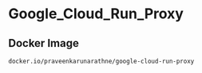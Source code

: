 # Google_Cloud_Run_Proxy

## Docker Image

```
docker.io/praveenkarunarathne/google-cloud-run-proxy
```
